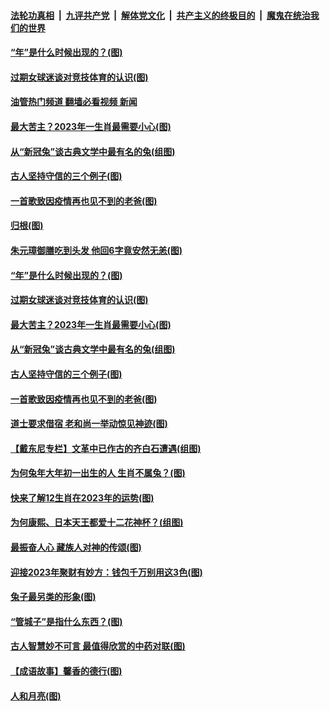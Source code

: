 ####  [法轮功真相](../../../../basic/blob/master/README.md?t=01120812) &nbsp;|&nbsp; [九评共产党](../../../../9ping.md/blob/master/README.md?t=01120812) &nbsp;|&nbsp; [解体党文化](../../../../jtdwh.md/blob/master/README.md?t=01120812)  &nbsp;|&nbsp; [共产主义的终极目的](../../../../gczydzjmd.md/blob/master/README.md?t=01120812) &nbsp;|&nbsp; [魔鬼在统治我们的世界](../../../../mgztzwmdsj.md/blob/master/README.md?t=01120812) 

#### [“年”是什么时候出现的？(图)](../pages/p7/1025930.md?t=01120812) 

#### [过期女球迷谈对竞技体育的认识(图)](../pages/p7/1025991.md?t=01120812) 

#### [油管热门频道 翻墙必看视频 新闻](http://129.146.143.75:81/youtube.html?01120812)

#### [最大苦主？2023年一生肖最需要小心(图)](../pages/p7/1025896.md?t=01120812) 

#### [从“新冠兔”谈古典文学中最有名的兔(组图)](../pages/p7/1025446.md?t=01120812) 

#### [古人坚持守信的三个例子(图)](../pages/p7/1025529.md?t=01120812) 

#### [一首歌致因疫情再也见不到的老爸(图)](../pages/p7/1025978.md?t=01120812) 

#### [归根(图)](../pages/p7/1025979.md?t=01120812) 

#### [朱元璋御膳吃到头发 他回6字竟安然无恙(图)](../pages/p7/1025903.md?t=01120812) 

#### [“年”是什么时候出现的？(图)](../pages/p7/1025930.md?t=01120812) 

#### [过期女球迷谈对竞技体育的认识(图)](../pages/p7/1025991.md?t=01120812) 

#### [最大苦主？2023年一生肖最需要小心(图)](../pages/p7/1025896.md?t=01120812) 

#### [从“新冠兔”谈古典文学中最有名的兔(组图)](../pages/p7/1025446.md?t=01120812) 

#### [古人坚持守信的三个例子(图)](../pages/p7/1025529.md?t=01120812) 

#### [一首歌致因疫情再也见不到的老爸(图)](../pages/p7/1025978.md?t=01120812) 

#### [道士要求借宿 老和尚一举动惊见神迹(图)](../pages/p7/1025836.md?t=01120812) 

#### [【戴东尼专栏】文革中已作古的齐白石遭遇(组图)](../pages/p7/1010866.md?t=01120812) 

#### [为何兔年大年初一出生的人 生肖不属兔？(图)](../pages/p7/1025895.md?t=01120812) 

#### [快来了解12生肖在2023年的运势(图)](../pages/p7/1025668.md?t=01120812) 

#### [为何康熙、日本天王都爱十二花神杯？(组图)](../pages/p7/1025765.md?t=01120812) 

#### [最振奋人心 藏族人对神的传颂(图)](../pages/p7/1022905.md?t=01120812) 

#### [迎接2023年聚财有妙方：钱包千万别用这3色(图)](../pages/p7/1025617.md?t=01120812) 

#### [兔子最另类的形象(图)](../pages/p7/1025440.md?t=01120812) 

#### [“管城子”是指什么东西？(图)](../pages/p7/1025752.md?t=01120812) 

#### [古人智慧妙不可言 最值得欣赏的中药对联(图)](../pages/p7/1025667.md?t=01120812) 

#### [【成语故事】馨香的德行(图)](../pages/p7/1025522.md?t=01120812) 

#### [人和月亮(图)](../pages/p7/1025739.md?t=01120812) 

<img src='http://gfw-breaker.win/goodnews/indexes/p7.md' width='0px' height='0px'/>
